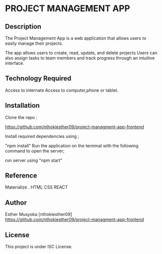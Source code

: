 
# PROJECT MANAGEMENT APP 

 ## Description
The Project Management App is a web application that allows users to easily manage their projects.

The app allows users to create, read, update, and delete projects Users can also assign tasks to team members and track progress through an intuitive interface.

## Technology Required
Access to internate
Access to computer,phone or tablet.

## Installation

Clone the repo :

https://github.com/nthokiesther09/project-managment-app-frontend

Install required dependencies using ;

"npm install"
Run the application on the terminal with the following command to open the server;

run server using "npm start" 


## Reference
Materialize .
HTML
CSS
REACT

## Author
Esther Musyoka [nthokiesther09]  https://github.com/nthokiesther09/project-managment-app-frontend
 
## License
This project is under ISC License.
 
